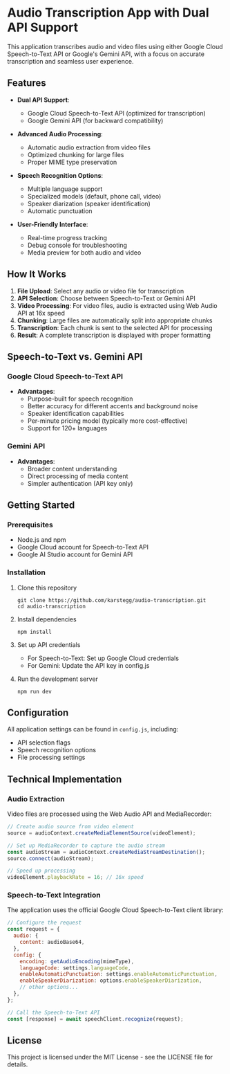 # Audio Transcription App with Dual API Support

This application transcribes audio and video files using either Google Cloud Speech-to-Text API or Google's Gemini API, with a focus on accurate transcription and seamless user experience.

## Features

- **Dual API Support**:
  - Google Cloud Speech-to-Text API (optimized for transcription)
  - Google Gemini API (for backward compatibility)

- **Advanced Audio Processing**:
  - Automatic audio extraction from video files
  - Optimized chunking for large files
  - Proper MIME type preservation

- **Speech Recognition Options**:
  - Multiple language support
  - Specialized models (default, phone call, video)
  - Speaker diarization (speaker identification)
  - Automatic punctuation

- **User-Friendly Interface**:
  - Real-time progress tracking
  - Debug console for troubleshooting
  - Media preview for both audio and video

## How It Works

1. **File Upload**: Select any audio or video file for transcription
2. **API Selection**: Choose between Speech-to-Text or Gemini API
3. **Video Processing**: For video files, audio is extracted using Web Audio API at 16x speed
4. **Chunking**: Large files are automatically split into appropriate chunks
5. **Transcription**: Each chunk is sent to the selected API for processing
6. **Result**: A complete transcription is displayed with proper formatting

## Speech-to-Text vs. Gemini API

### Google Cloud Speech-to-Text API
- **Advantages**:
  - Purpose-built for speech recognition
  - Better accuracy for different accents and background noise
  - Speaker identification capabilities
  - Per-minute pricing model (typically more cost-effective)
  - Support for 120+ languages

### Gemini API
- **Advantages**:
  - Broader content understanding
  - Direct processing of media content
  - Simpler authentication (API key only)

## Getting Started

### Prerequisites

- Node.js and npm
- Google Cloud account for Speech-to-Text API
- Google AI Studio account for Gemini API

### Installation

1. Clone this repository
   ```
   git clone https://github.com/karstegg/audio-transcription.git
   cd audio-transcription
   ```

2. Install dependencies
   ```
   npm install
   ```

3. Set up API credentials
   - For Speech-to-Text: Set up Google Cloud credentials
   - For Gemini: Update the API key in config.js

4. Run the development server
   ```
   npm run dev
   ```

## Configuration

All application settings can be found in `config.js`, including:
- API selection flags
- Speech recognition options
- File processing settings

## Technical Implementation

### Audio Extraction

Video files are processed using the Web Audio API and MediaRecorder:

```javascript
// Create audio source from video element
source = audioContext.createMediaElementSource(videoElement);

// Set up MediaRecorder to capture the audio stream
const audioStream = audioContext.createMediaStreamDestination();
source.connect(audioStream);

// Speed up processing
videoElement.playbackRate = 16; // 16x speed
```

### Speech-to-Text Integration

The application uses the official Google Cloud Speech-to-Text client library:

```javascript
// Configure the request
const request = {
  audio: {
    content: audioBase64,
  },
  config: {
    encoding: getAudioEncoding(mimeType),
    languageCode: settings.languageCode,
    enableAutomaticPunctuation: settings.enableAutomaticPunctuation,
    enableSpeakerDiarization: options.enableSpeakerDiarization,
    // other options...
  },
};

// Call the Speech-to-Text API
const [response] = await speechClient.recognize(request);
```

## License

This project is licensed under the MIT License - see the LICENSE file for details.